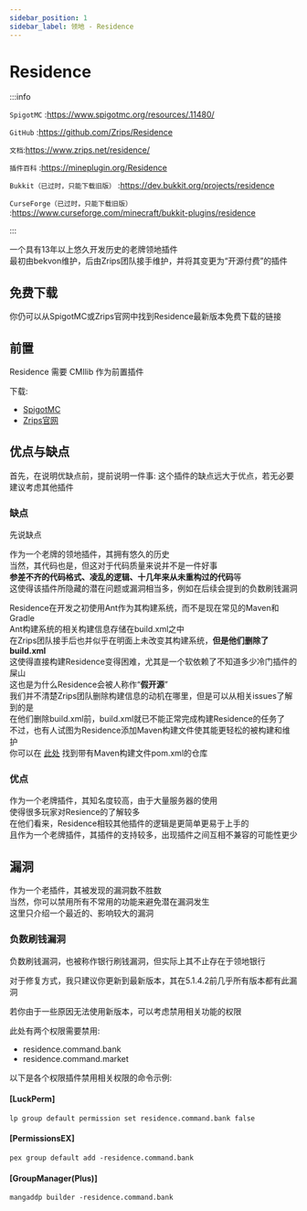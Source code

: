 ```yaml
---
sidebar_position: 1
sidebar_label: 领地 - Residence
---
```


# Residence

:::info

`SpigotMC` :https://www.spigotmc.org/resources/.11480/

`GitHub` :https://github.com/Zrips/Residence

`文档`:https://www.zrips.net/residence/

`插件百科` :https://mineplugin.org/Residence

`Bukkit（已过时，只能下载旧版）` :https://dev.bukkit.org/projects/residence

`CurseForge（已过时，只能下载旧版）` :https://www.curseforge.com/minecraft/bukkit-plugins/residence

:::

一个具有13年以上悠久开发历史的老牌领地插件  
最初由bekvon维护，后由Zrips团队接手维护，并将其变更为“开源付费”的插件

## 免费下载

你仍可以从SpigotMC或Zrips官网中找到Residence最新版本免费下载的链接  

## 前置
Residence 需要 CMIlib 作为前置插件  
  
下载:  
* [SpigotMC](https://www.spigotmc.org/resources/cmilib.87610/)  
* [Zrips官网](https://www.zrips.net/cmilib/)

## 优点与缺点
首先，在说明优缺点前，提前说明一件事: 这个插件的缺点远大于优点，若无必要建议考虑其他插件  
  
### 缺点
先说缺点  

作为一个老牌的领地插件，其拥有悠久的历史  
当然，其代码也是，但这对于代码质量来说并不是一件好事  
**参差不齐的代码格式、凌乱的逻辑、十几年来从未重构过的代码**等  
这使得该插件所隐藏的潜在问题或漏洞相当多，例如在后续会提到的负数刷钱漏洞  

Residence在开发之初使用Ant作为其构建系统，而不是现在常见的Maven和Gradle  
Ant构建系统的相关构建信息存储在build.xml之中  
在Zrips团队接手后也并似乎在明面上未改变其构建系统，**但是他们删除了build.xml**  
这使得直接构建Residence变得困难，尤其是一个软依赖了不知道多少冷门插件的屎山  
这也是为什么Residence会被人称作“**假开源**”  
我们并不清楚Zrips团队删除构建信息的动机在哪里，但是可以从相关issues了解到的是  
在他们删除build.xml前，build.xml就已不能正常完成构建Residence的任务了  
不过，也有人试图为Residence添加Maven构建文件使其能更轻松的被构建和维护  
你可以在 [此处](https://github.com/RenYuan-MC/Residence-Maven) 找到带有Maven构建文件pom.xml的仓库  

### 优点
作为一个老牌插件，其知名度较高，由于大量服务器的使用  
使得很多玩家对Resience的了解较多  
在他们看来，Residence相较其他插件的逻辑是更简单更易于上手的  
且作为一个老牌插件，其插件的支持较多，出现插件之间互相不兼容的可能性更少  

## 漏洞

作为一个老插件，其被发现的漏洞数不胜数  
当然，你可以禁用所有不常用的功能来避免潜在漏洞发生  
这里只介绍一个最近的、影响较大的漏洞

### 负数刷钱漏洞
负数刷钱漏洞，也被称作银行刷钱漏洞，但实际上其不止存在于领地银行

对于修复方式，我只建议你更新到最新版本，其在5.1.4.2前几乎所有版本都有此漏洞

若你由于一些原因无法使用新版本，可以考虑禁用相关功能的权限

此处有两个权限需要禁用:
* residence.command.bank
* residence.command.market

以下是各个权限插件禁用相关权限的命令示例:

#### [LuckPerm]
```
lp group default permission set residence.command.bank false
```
#### [PermissionsEX]
```
pex group default add -residence.command.bank
```
#### [GroupManager(Plus)]
```
mangaddp builder -residence.command.bank
```